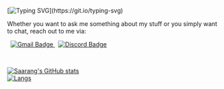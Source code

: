 [![Typing SVG](https://readme-typing-svg.demolab.com?font=Fira+Code&duration=3000&pause=500&repeat=false&width=435&lines=Hey,+%20+how's+it+going?;I'm+Saarang.;Welcome+to+my+Github!)](https://git.io/typing-svg)

Whether you want to ask me something about my stuff or you simply want to chat, reach out to me via:

  &nbsp;
<a href="mailto:saaranganand2013@gmail.com" target="_blank" rel="noopener noreferrer">
  <img src="https://img.shields.io/badge/Gmail-saaranganand2013%40gmail.com-red?style=for-the-badge&logo=gmail&logoColor=white" alt="Gmail Badge"/>
  </a>
  &nbsp;
<a href="https://discordapp.com/users/359985187582378004" target="_blank" rel="noopener noreferrer">
  <img src="https://img.shields.io/badge/Discord-smuggler%232323-blue?style=for-the-badge&logo=discord&logoColor=white" alt="Discord Badge"/>
  </a>
  
  &nbsp;

[![Saarang's GitHub stats](https://github-readme-stats.vercel.app/api?username=saaranganand&theme=tokyonight)](https://github.com/anuraghazra/github-readme-stats) <br>
[![Langs](https://github-readme-stats.vercel.app/api/top-langs/?username=saaranganand&layout=compact&theme=tokyonight)](https://github.com/anuraghazra/github-readme-stats)

<!---
saaranganand/saaranganand is a ✨ special ✨ repository because its `README.md` (this file) appears on your GitHub profile.
You can click the Preview link to take a look at your changes.
--->
